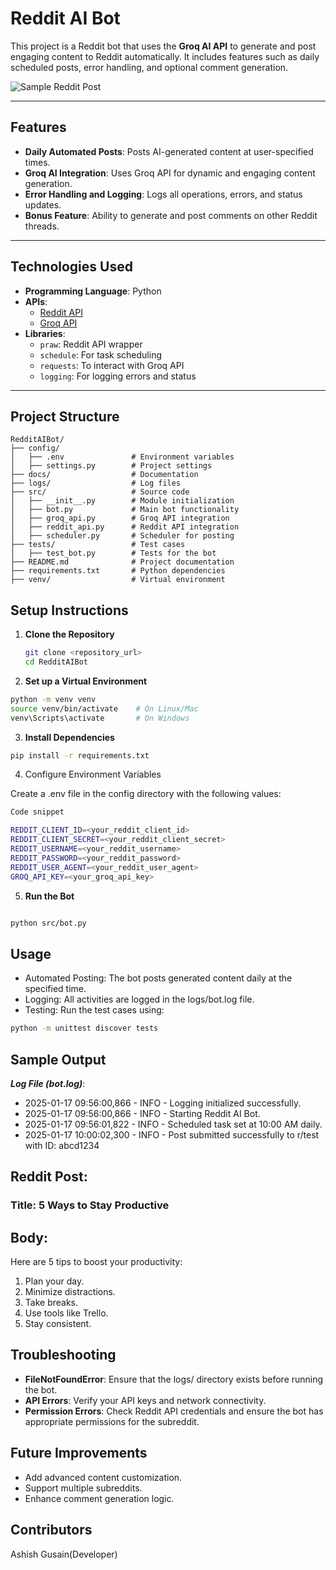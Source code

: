 # **Reddit AI Bot**

This project is a Reddit bot that uses the **Groq AI API** to generate and post engaging content to Reddit automatically. It includes features such as daily scheduled posts, error handling, and optional comment generation.

![Sample Reddit Post](https://github.com/user-attachments/assets/f7784c35-390f-4066-8080-3e1c9bb53e52)


---

## **Features**
- **Daily Automated Posts**: Posts AI-generated content at user-specified times.
- **Groq AI Integration**: Uses Groq API for dynamic and engaging content generation.
- **Error Handling and Logging**: Logs all operations, errors, and status updates.
- **Bonus Feature**: Ability to generate and post comments on other Reddit threads.

---

## **Technologies Used**
- **Programming Language**: Python
- **APIs**:
  - [Reddit API](https://www.reddit.com/dev/api/)
  - [Groq API](https://api.groq.ai)
- **Libraries**:
  - `praw`: Reddit API wrapper
  - `schedule`: For task scheduling
  - `requests`: To interact with Groq API
  - `logging`: For logging errors and status

---

## **Project Structure**
```
RedditAIBot/
├── config/
│   ├── .env               # Environment variables
│   ├── settings.py        # Project settings
├── docs/                  # Documentation
├── logs/                  # Log files
├── src/                   # Source code
│   ├── __init__.py        # Module initialization
│   ├── bot.py             # Main bot functionality
│   ├── groq_api.py        # Groq API integration
│   ├── reddit_api.py      # Reddit API integration
│   ├── scheduler.py       # Scheduler for posting
├── tests/                 # Test cases
│   ├── test_bot.py        # Tests for the bot
├── README.md              # Project documentation
├── requirements.txt       # Python dependencies
├── venv/                  # Virtual environment
```

## Setup Instructions

1. **Clone the Repository**

   ```bash
   git clone <repository_url>
   cd RedditAIBot
   ```
2. **Set up a Virtual Environment**

  ```bash
  python -m venv venv
  source venv/bin/activate    # On Linux/Mac
  venv\Scripts\activate       # On Windows
  ```
3. **Install Dependencies**

  ```bash
  pip install -r requirements.txt
  ```
4. Configure Environment Variables
  
  Create a .env file in the config directory with the following values:

  ```bash
  Code snippet

  REDDIT_CLIENT_ID=<your_reddit_client_id>
  REDDIT_CLIENT_SECRET=<your_reddit_client_secret>
  REDDIT_USERNAME=<your_reddit_username>
  REDDIT_PASSWORD=<your_reddit_password>
  REDDIT_USER_AGENT=<your_reddit_user_agent>
  GROQ_API_KEY=<your_groq_api_key>
  ```

5. **Run the Bot**

  ```bash

  python src/bot.py
  ```

## **Usage**
  - Automated Posting: The bot posts generated content daily at the specified time.
  - Logging: All activities are logged in the logs/bot.log file.
  - Testing: Run the test cases using:

  ```bash
  python -m unittest discover tests
  ```

## **Sample Output**
  ***Log File (bot.log)***:

  - 2025-01-17 09:56:00,866 - INFO - Logging initialized successfully.
  - 2025-01-17 09:56:00,866 - INFO - Starting Reddit AI Bot.
  - 2025-01-17 09:56:01,822 - INFO - Scheduled task set at 10:00 AM daily.
  - 2025-01-17 10:00:02,300 - INFO - Post submitted successfully to r/test with ID: abcd1234

## **Reddit Post**:

### **Title: 5 Ways to Stay Productive**

## **Body**:

Here are 5 tips to boost your productivity:

1. Plan your day.
2. Minimize distractions.
3. Take breaks.
4. Use tools like Trello.
5. Stay consistent.

## **Troubleshooting**
  - **FileNotFoundError**: Ensure that the logs/ directory exists before running the bot.
  - **API Errors**: Verify your API keys and network connectivity.
  - **Permission Errors**: Check Reddit API credentials and ensure the bot has appropriate permissions for the subreddit.

## **Future Improvements**
  - Add advanced content customization.
  - Support multiple subreddits.
  - Enhance comment generation logic.

## **Contributors**
Ashish Gusain(Developer)
